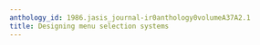 ```yaml
---
anthology_id: 1986.jasis_journal-ir0anthology0volumeA37A2.1
title: Designing menu selection systems
---
```

